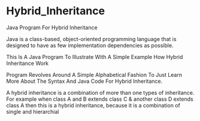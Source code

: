 # Hybrid_Inheritance
Java Program For Hybrid Inheritance

Java is a class-based, object-oriented programming language that is designed to have as few implementation dependencies as possible.

This Is A Java Program To Illustrate With A Simple Example How Hybrid Inheritance Work

Program Revolves Around A Simple Alphabetical Fashion To Just Learn More About The Syntax And Java Code For Hybrid Inheritance.

A hybrid inheritance is a combination of more than one types of inheritance. For example when class A and B extends class C & another class D extends class A then this is a hybrid inheritance, because it is a combination of single and hierarchial
